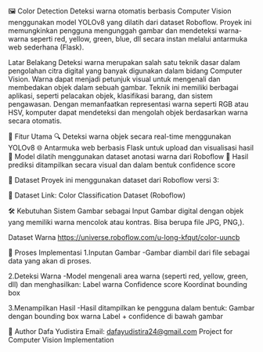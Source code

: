 🖼️ Color Detection 
Deteksi warna otomatis berbasis Computer Vision menggunakan model YOLOv8 yang dilatih dari dataset Roboflow. Proyek ini memungkinkan pengguna mengunggah gambar dan mendeteksi warna-warna seperti red, yellow, green, blue, dll secara instan melalui antarmuka web sederhana (Flask).

Latar Belakang 
Deteksi warna merupakan salah satu teknik dasar dalam pengolahan citra digital yang banyak digunakan dalam bidang Computer Vision. Warna dapat menjadi petunjuk visual untuk mengenali dan membedakan objek dalam sebuah gambar. Teknik ini memiliki berbagai aplikasi, seperti pelacakan objek, klasifikasi barang, dan sistem pengawasan. Dengan memanfaatkan representasi warna seperti RGB atau HSV, komputer dapat mendeteksi dan mengolah objek berdasarkan warna secara otomatis.

📌 Fitur Utama
🔍 Deteksi warna objek secara real-time menggunakan YOLOv8
🌐 Antarmuka web berbasis Flask untuk upload dan visualisasi hasil
🧠 Model dilatih menggunakan dataset anotasi warna dari Roboflow
💾 Hasil prediksi ditampilkan secara visual dan dalam bentuk confidence score

📂 Dataset
Proyek ini menggunakan dataset dari Roboflow versi 3:

🔗 Dataset Link:
Color Classification Dataset (Roboflow)

🛠️ Kebutuhan Sistem
Gambar sebagai Input
Gambar digital dengan objek yang memiliki warna mencolok atau kontras.
Bisa berupa file JPG, PNG,).

Dataset Warna
https://universe.roboflow.com/u-long-kfqut/color-uuncb


🚀  Proses Implementasi
1.Inputan Gambar
-Gambar diambil dari file sebagai data yang akan di proses.

2.Deteksi Warna
-Model mengenali area warna (seperti red, yellow, green, dll) dan menghasilkan:
Label warna
Confidence score
Koordinat bounding box

3.Menampilkan Hasil
-Hasil ditampilkan ke pengguna dalam bentuk:
Gambar dengan bounding box warna
Label + confidence di bawah gambar



👤 Author
Dafa Yudistira
Email: dafayudistira24@gmail.com
Project for Computer Vision Implementation


